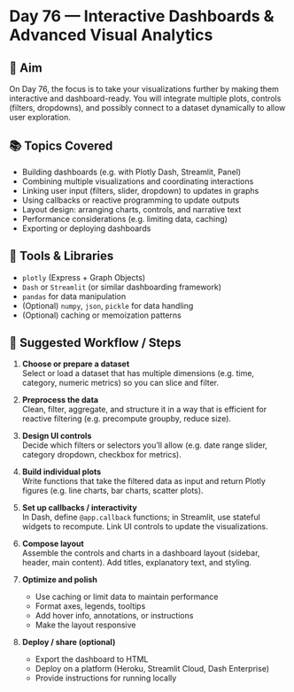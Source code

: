 # Day 76 — Interactive Dashboards & Advanced Visual Analytics

## 🎯 Aim

On Day 76, the focus is to take your visualizations further by making them interactive and dashboard-ready. You will integrate multiple plots, controls (filters, dropdowns), and possibly connect to a dataset dynamically to allow user exploration.

## 📚 Topics Covered

- Building dashboards (e.g. with Plotly Dash, Streamlit, Panel)  
- Combining multiple visualizations and coordinating interactions  
- Linking user input (filters, slider, dropdown) to updates in graphs  
- Using callbacks or reactive programming to update outputs  
- Layout design: arranging charts, controls, and narrative text  
- Performance considerations (e.g. limiting data, caching)  
- Exporting or deploying dashboards  

## 🧰 Tools & Libraries

- `plotly` (Express + Graph Objects)  
- `Dash` or `Streamlit` (or similar dashboarding framework)  
- `pandas` for data manipulation  
- (Optional) `numpy`, `json`, `pickle` for data handling  
- (Optional) caching or memoization patterns  

## 📝 Suggested Workflow / Steps

1. **Choose or prepare a dataset**  
   Select or load a dataset that has multiple dimensions (e.g. time, category, numeric metrics) so you can slice and filter.

2. **Preprocess the data**  
   Clean, filter, aggregate, and structure it in a way that is efficient for reactive filtering (e.g. precompute groupby, reduce size).

3. **Design UI controls**  
   Decide which filters or selectors you’ll allow (e.g. date range slider, category dropdown, checkbox for metrics).

4. **Build individual plots**  
   Write functions that take the filtered data as input and return Plotly figures (e.g. line charts, bar charts, scatter plots).

5. **Set up callbacks / interactivity**  
   In Dash, define `@app.callback` functions; in Streamlit, use stateful widgets to recompute. Link UI controls to update the visualizations.

6. **Compose layout**  
   Assemble the controls and charts in a dashboard layout (sidebar, header, main content). Add titles, explanatory text, and styling.

7. **Optimize and polish**  
   - Use caching or limit data to maintain performance  
   - Format axes, legends, tooltips  
   - Add hover info, annotations, or instructions  
   - Make the layout responsive  

8. **Deploy / share (optional)**  
   - Export the dashboard to HTML  
   - Deploy on a platform (Heroku, Streamlit Cloud, Dash Enterprise)  
   - Provide instructions for running locally  




